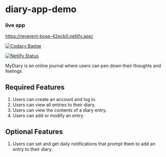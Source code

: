 # diary-app-demo

### live app
https://reverent-bose-42ecb0.netlify.app/

[![Codacy Badge](https://api.codacy.com/project/badge/Grade/76fc10cdf18b4f808a49a0bf140a7a45)](https://app.codacy.com/manual/okezieobi/diary-app-demo?utm_source=github.com&utm_medium=referral&utm_content=okezieobi/diary-app-demo&utm_campaign=Badge_Grade_Dashboard)

[![Netlify Status](https://api.netlify.com/api/v1/badges/e54b2167-63be-4b0e-8773-b72d72660f00/deploy-status)](https://app.netlify.com/sites/reverent-bose-42ecb0/deploys)

MyDiary is an online journal where users can pen down their thoughts and feelings

## Required Features
1. Users can create an account and log in.
2. Users can view all entries to their diary.
3. Users can view the contents of a diary entry.
4. Users can add or modify an entry.

## Optional Features
1. Users can set and get daily notifications that prompt them to add an entry to their diary.

